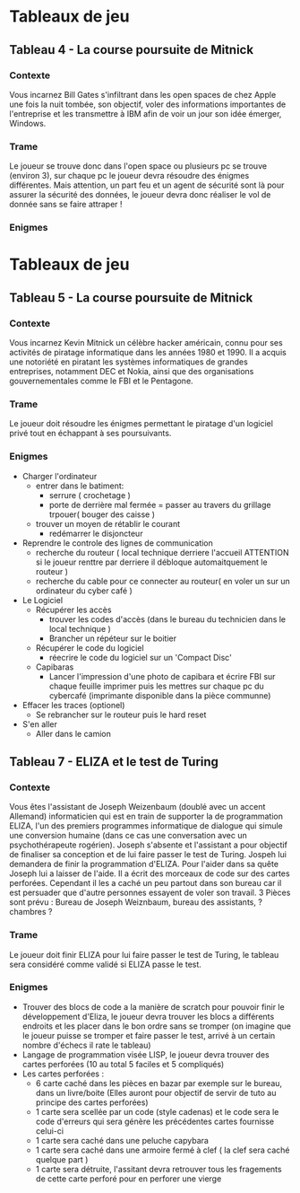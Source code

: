 # Tableaux de jeu
## Tableau 4 - La course poursuite de Mitnick
### Contexte
Vous incarnez Bill Gates s'infiltrant dans les open spaces de chez Apple une fois la nuit tombée, son objectif, voler des informations importantes de l'entreprise et les transmettre à IBM afin de voir un jour son idée émerger, Windows.
### Trame
Le joueur se trouve donc dans l'open space ou plusieurs pc se trouve (environ 3), sur chaque pc le joueur devra résoudre des énigmes différentes. Mais attention, un part feu et un agent de sécurité sont là pour assurer la sécurité des données, le joueur devra donc réaliser le vol de donnée sans se faire attraper !
### Enigmes

# Tableaux de jeu
## Tableau 5 - La course poursuite de Mitnick
### Contexte
Vous incarnez Kevin Mitnick un célèbre hacker américain, connu pour ses activités de piratage informatique dans les années 1980 et 1990. Il a acquis une notoriété en piratant les systèmes informatiques de grandes entreprises, notamment DEC et Nokia, ainsi que des organisations gouvernementales comme le FBI et le Pentagone.
### Trame
Le joueur doit résoudre les énigmes permettant le piratage d'un logiciel privé tout en échappant à ses poursuivants.
### Enigmes
- Charger l'ordinateur
    - entrer dans le batiment:
        - serrure ( crochetage )
        - porte de derrière mal fermée = passer au travers du grillage trpouer( bouger des caisse )
    - trouver un moyen de rétablir le courant 
        - redémarrer le disjoncteur
- Reprendre le controle des lignes de communication
    - recherche du routeur ( local technique derriere l'accueil ATTENTION si le joueur renttre par derriere il débloque automaitquement le routeur )
    - recherche du cable pour ce connecter au routeur( en voler un sur un ordinateur du cyber café ) 
- Le Logiciel
    - Récupérer les accès
        - trouver les codes d'accès (dans le bureau du technicien dans le local technique )
        - Brancher un répéteur sur le boitier 
    - Récupérer le code du logiciel 
        - réecrire le code du logiciel sur un 'Compact Disc' 
    - Capibaras
        - Lancer l'impression d'une photo de capibara et écrire FBI sur chaque feuille imprimer puis les mettres sur chaque pc du cybercafé (imprimante disponible dans la    pièce communne)
- Effacer les traces (optionel)
    - Se rebrancher sur le routeur puis le hard reset 
- S'en aller
    - Aller dans le camion
## Tableau 7 - ELIZA et le test de Turing
### Contexte
Vous êtes l'assistant de Joseph Weizenbaum (doublé avec un accent Allemand) informaticien qui est en train de supporter la de programmation ELIZA, l'un des premiers programmes informatique de dialogue qui simule une conversion humaine (dans ce cas une conversation avec un psychothérapeute rogérien). Joseph s'absente et l'assistant a pour objectif de finaliser sa conception et de lui faire passer le test de Turing. Jospeh lui demandera de finir la programmation d'ELIZA. Pour l'aider dans sa quête Joseph lui a laisser de l'aide. Il a écrit des morceaux de code sur des cartes perforées. Cependant il les a caché un peu partout dans son bureau car il est persuader que d'autre personnes essayent de voler son travail. 3 Pièces sont prévu : Bureau de Joseph Weiznbaum, bureau des assistants, ? chambres ?
### Trame
Le joueur doit finir ELIZA pour lui faire passer le test de Turing, le tableau sera considéré comme validé si ELIZA passe le test.
### Enigmes
- Trouver des blocs de code a la manière de scratch pour pouvoir finir le développement d'Eliza, le joueur devra trouver les blocs a différents endroits et les placer dans le bon ordre sans se tromper (on imagine que le joueur puisse se tromper et faire passer le test, arrivé à un certain nombre d'échecs il rate le tableau)
- Langage de programmation visée LISP, le joueur devra trouver des cartes perforées (10 au total 5 faciles et 5 compliqués)
- Les cartes perforées : 
    - 6 carte caché dans les pièces en bazar par exemple sur le bureau, dans un livre/boite (Elles auront pour objectif de servir de tuto au principe des cartes perforées)
    - 1 carte sera scellée par un code (style cadenas) et le code sera le code d'erreurs qui sera génère les précédentes cartes fournisse celui-ci 
    - 1 carte sera caché dans une peluche capybara
    - 1 carte sera caché dans une armoire fermé à clef ( la clef sera caché quelque part )
    - 1 carte sera détruite, l'assitant devra retrouver tous les fragements de cette carte perforé pour en perforer une vierge

            
                
                